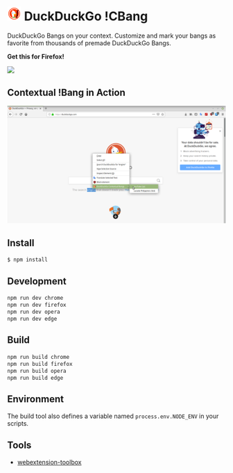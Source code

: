 # ![icon](https://raw.githubusercontent.com/dandansoysauce/duckduckgo-cbang/master/app/images/icon-32.png "icon") DuckDuckGo !CBang

DuckDuckGo Bangs on your context. Customize and mark your bangs as favorite from thousands of premade DuckDuckGo Bangs.

**Get this for Firefox!**

<a href="ttps://addons.mozilla.org/en-US/firefox/addon/duckduckgo-bangs-right-click/">
    <img src="https://blog.mozilla.org/firefox/files/2017/11/FxA-Add-ons-Shopping-Extensions.png" width="150">
</a>

## Contextual !Bang in Action

![sample shot](https://raw.githubusercontent.com/dandansoysauce/duckduckgo-cbang/master/app/resources/cbang_ss1.png)

## Install

	$ npm install

## Development

    npm run dev chrome
    npm run dev firefox
    npm run dev opera
    npm run dev edge

## Build

    npm run build chrome
    npm run build firefox
    npm run build opera
    npm run build edge

## Environment

The build tool also defines a variable named `process.env.NODE_ENV` in your scripts. 

## Tools

* [webextension-toolbox](https://github.com/HaNdTriX/webextension-toolbox)
